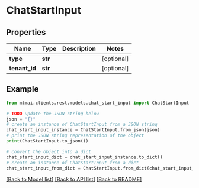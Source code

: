 # ChatStartInput


## Properties

Name | Type | Description | Notes
------------ | ------------- | ------------- | -------------
**type** | **str** |  | [optional] 
**tenant_id** | **str** |  | [optional] 

## Example

```python
from mtmai.clients.rest.models.chat_start_input import ChatStartInput

# TODO update the JSON string below
json = "{}"
# create an instance of ChatStartInput from a JSON string
chat_start_input_instance = ChatStartInput.from_json(json)
# print the JSON string representation of the object
print(ChatStartInput.to_json())

# convert the object into a dict
chat_start_input_dict = chat_start_input_instance.to_dict()
# create an instance of ChatStartInput from a dict
chat_start_input_from_dict = ChatStartInput.from_dict(chat_start_input_dict)
```
[[Back to Model list]](../README.md#documentation-for-models) [[Back to API list]](../README.md#documentation-for-api-endpoints) [[Back to README]](../README.md)


